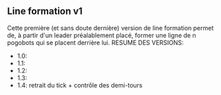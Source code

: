 ## Line formation v1
Cette première (et sans doute dernière) version de line formation permet de, à partir d'un leader préalablement placé, former une ligne de n pogobots qui se placent derrière lui. 
RESUME DES VERSIONS:
- 1.0:
- 1.1:
- 1.2:
- 1.3:
- 1.4: retrait du tick + contrôle des demi-tours